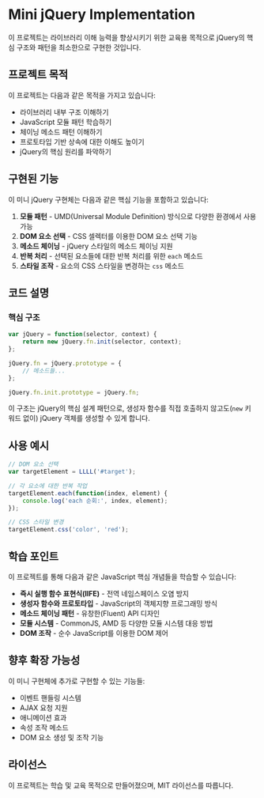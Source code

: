 # Mini jQuery Implementation

이 프로젝트는 라이브러리 이해 능력을 향상시키기 위한 교육용 목적으로 jQuery의 핵심 구조와 패턴을 최소한으로 구현한 것입니다.

## 프로젝트 목적

이 프로젝트는 다음과 같은 목적을 가지고 있습니다:

- 라이브러리 내부 구조 이해하기
- JavaScript 모듈 패턴 학습하기
- 체이닝 메소드 패턴 이해하기
- 프로토타입 기반 상속에 대한 이해도 높이기
- jQuery의 핵심 원리를 파악하기

## 구현된 기능

이 미니 jQuery 구현체는 다음과 같은 핵심 기능을 포함하고 있습니다:

1. **모듈 패턴** - UMD(Universal Module Definition) 방식으로 다양한 환경에서 사용 가능
2. **DOM 요소 선택** - CSS 셀렉터를 이용한 DOM 요소 선택 기능
3. **메소드 체이닝** - jQuery 스타일의 메소드 체이닝 지원
4. **반복 처리** - 선택된 요소들에 대한 반복 처리를 위한 `each` 메소드
5. **스타일 조작** - 요소의 CSS 스타일을 변경하는 `css` 메소드

## 코드 설명

### 핵심 구조

```javascript
var jQuery = function(selector, context) {
    return new jQuery.fn.init(selector, context);
};

jQuery.fn = jQuery.prototype = {
    // 메소드들...
};

jQuery.fn.init.prototype = jQuery.fn;
```

이 구조는 jQuery의 핵심 설계 패턴으로, 생성자 함수를 직접 호출하지 않고도(`new` 키워드 없이) jQuery 객체를 생성할 수 있게 합니다.

## 사용 예시

```javascript
// DOM 요소 선택
var targetElement = LLLL('#target');

// 각 요소에 대한 반복 작업
targetElement.each(function(index, element) {
    console.log('each 순회:', index, element);
});

// CSS 스타일 변경
targetElement.css('color', 'red');
```

## 학습 포인트

이 프로젝트를 통해 다음과 같은 JavaScript 핵심 개념들을 학습할 수 있습니다:

- **즉시 실행 함수 표현식(IIFE)** - 전역 네임스페이스 오염 방지
- **생성자 함수와 프로토타입** - JavaScript의 객체지향 프로그래밍 방식
- **메소드 체이닝 패턴** - 유창한(Fluent) API 디자인
- **모듈 시스템** - CommonJS, AMD 등 다양한 모듈 시스템 대응 방법
- **DOM 조작** - 순수 JavaScript를 이용한 DOM 제어

## 향후 확장 가능성

이 미니 구현체에 추가로 구현할 수 있는 기능들:

- 이벤트 핸들링 시스템
- AJAX 요청 지원
- 애니메이션 효과
- 속성 조작 메소드
- DOM 요소 생성 및 조작 기능

## 라이선스

이 프로젝트는 학습 및 교육 목적으로 만들어졌으며, MIT 라이선스를 따릅니다.